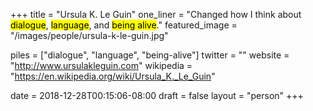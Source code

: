 +++
title = "Ursula K. Le Guin"
one_liner = "Changed how I think about <mark>dialogue</mark>, <mark>language</mark>, and <mark>being alive</mark>."
featured_image = "/images/people/ursula-k-le-guin.jpg"

piles = ["dialogue", "language", "being-alive"]
twitter = ""
website = "http://www.ursulakleguin.com"
wikipedia = "https://en.wikipedia.org/wiki/Ursula_K._Le_Guin"

date = 2018-12-28T00:15:06-08:00
draft = false
layout = "person"
+++

